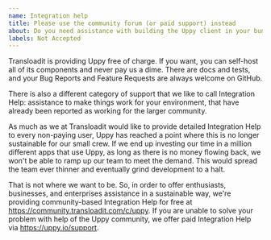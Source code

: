 ```yaml
---
name: Integration help
title: Please use the community forum (or paid support) instead
about: Do you need assistance with building the Uppy client in your bundler, or running Companion on your own preferred server platform?
labels: Not Accepted
---
```


Transloadit is providing Uppy free of charge. If you want, you can self-host all of its components and never pay us a dime. There are docs and tests, and your Bug Reports and Feature Requests are always welcome on GitHub. 

There is also a different category of support that we like to call Integration Help: assistance to make things work for your environment, that have already been reported as working for the larger community.

As much as we at Transloadit would like to provide detailed Integration Help to every non-paying user, Uppy has reached a point where this is no longer sustainable for our small crew. If we end up investing our time in a million different apps that use Uppy, as long as there is no money flowing back, we won't be able to ramp up our team to meet the demand. This would spread the team ever thinner and eventually grind development to a halt.

That is not where we want to be. So, in order to offer enthusiasts, businesses, and enterprises assistance in a sustainable way, we're providing community-based Integration Help for free at <https://community.transloadit.com/c/uppy>. If you are unable to solve your problem with help of the Uppy community, we offer paid Integration Help via <https://uppy.io/support>.
